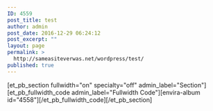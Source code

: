 ```yaml
---
ID: 4559
post_title: test
author: admin
post_date: 2016-12-29 06:24:12
post_excerpt: ""
layout: page
permalink: >
  http://sameasiteverwas.net/wordpress/test/
published: true
---
```

[et_pb_section fullwidth="on" specialty="off" admin_label="Section"][et_pb_fullwidth_code admin_label="Fullwidth Code"][envira-album id="4558"][/et_pb_fullwidth_code][/et_pb_section]